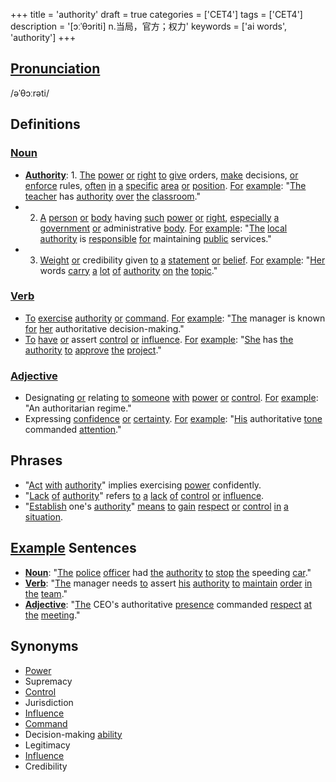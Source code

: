 +++
title = 'authority'
draft = true
categories = ['CET4']
tags = ['CET4']
description = '[ɔːˈθɔriti] n.当局，官方；权力'
keywords = ['ai words', 'authority']
+++

## [Pronunciation](/en/post/pronunciation/)
/əˈθɔːrəti/

## Definitions
### [Noun](/en/post/noun/)
- **[Authority](/en/post/authority/)**: 1. [The](/en/post/the/) [power](/en/post/power/) [or](/en/post/or/) [right](/en/post/right/) [to](/en/post/to/) [give](/en/post/give/) orders, [make](/en/post/make/) decisions, [or](/en/post/or/) [enforce](/en/post/enforce/) rules, [often](/en/post/often/) [in](/en/post/in/) [a](/en/post/a/) [specific](/en/post/specific/) [area](/en/post/area/) [or](/en/post/or/) [position](/en/post/position/). [For](/en/post/for/) [example](/en/post/example/): "[The](/en/post/the/) [teacher](/en/post/teacher/) has [authority](/en/post/authority/) [over](/en/post/over/) [the](/en/post/the/) [classroom](/en/post/classroom/)."
- 2. [A](/en/post/a/) [person](/en/post/person/) [or](/en/post/or/) [body](/en/post/body/) having [such](/en/post/such/) [power](/en/post/power/) [or](/en/post/or/) [right](/en/post/right/), [especially](/en/post/especially/) [a](/en/post/a/) [government](/en/post/government/) [or](/en/post/or/) administrative [body](/en/post/body/). [For](/en/post/for/) [example](/en/post/example/): "[The](/en/post/the/) [local](/en/post/local/) [authority](/en/post/authority/) is [responsible](/en/post/responsible/) [for](/en/post/for/) maintaining [public](/en/post/public/) services."
- 3. [Weight](/en/post/weight/) [or](/en/post/or/) credibility given [to](/en/post/to/) [a](/en/post/a/) [statement](/en/post/statement/) [or](/en/post/or/) [belief](/en/post/belief/). [For](/en/post/for/) [example](/en/post/example/): "[Her](/en/post/her/) words [carry](/en/post/carry/) [a](/en/post/a/) [lot](/en/post/lot/) [of](/en/post/of/) [authority](/en/post/authority/) [on](/en/post/on/) [the](/en/post/the/) [topic](/en/post/topic/)."

### [Verb](/en/post/verb/)
- [To](/en/post/to/) [exercise](/en/post/exercise/) [authority](/en/post/authority/) [or](/en/post/or/) [command](/en/post/command/). [For](/en/post/for/) [example](/en/post/example/): "[The](/en/post/the/) manager is known [for](/en/post/for/) [her](/en/post/her/) authoritative decision-making."
- [To](/en/post/to/) [have](/en/post/have/) [or](/en/post/or/) assert [control](/en/post/control/) [or](/en/post/or/) [influence](/en/post/influence/). [For](/en/post/for/) [example](/en/post/example/): "[She](/en/post/she/) has [the](/en/post/the/) [authority](/en/post/authority/) [to](/en/post/to/) [approve](/en/post/approve/) [the](/en/post/the/) [project](/en/post/project/)."

### [Adjective](/en/post/adjective/)
- Designating [or](/en/post/or/) relating [to](/en/post/to/) [someone](/en/post/someone/) [with](/en/post/with/) [power](/en/post/power/) [or](/en/post/or/) [control](/en/post/control/). [For](/en/post/for/) [example](/en/post/example/): "An authoritarian regime."
- Expressing [confidence](/en/post/confidence/) [or](/en/post/or/) [certainty](/en/post/certainty/). [For](/en/post/for/) [example](/en/post/example/): "[His](/en/post/his/) authoritative [tone](/en/post/tone/) commanded [attention](/en/post/attention/)."

## Phrases
- "[Act](/en/post/act/) [with](/en/post/with/) [authority](/en/post/authority/)" implies exercising [power](/en/post/power/) confidently.
- "[Lack](/en/post/lack/) [of](/en/post/of/) [authority](/en/post/authority/)" refers [to](/en/post/to/) [a](/en/post/a/) [lack](/en/post/lack/) [of](/en/post/of/) [control](/en/post/control/) [or](/en/post/or/) [influence](/en/post/influence/).
- "[Establish](/en/post/establish/) one's [authority](/en/post/authority/)" [means](/en/post/means/) [to](/en/post/to/) [gain](/en/post/gain/) [respect](/en/post/respect/) [or](/en/post/or/) [control](/en/post/control/) [in](/en/post/in/) [a](/en/post/a/) [situation](/en/post/situation/).

## [Example](/en/post/example/) Sentences
- **[Noun](/en/post/noun/)**: "[The](/en/post/the/) [police](/en/post/police/) [officer](/en/post/officer/) had [the](/en/post/the/) [authority](/en/post/authority/) [to](/en/post/to/) [stop](/en/post/stop/) [the](/en/post/the/) speeding [car](/en/post/car/)."
- **[Verb](/en/post/verb/)**: "[The](/en/post/the/) manager needs [to](/en/post/to/) assert [his](/en/post/his/) [authority](/en/post/authority/) [to](/en/post/to/) [maintain](/en/post/maintain/) [order](/en/post/order/) [in](/en/post/in/) [the](/en/post/the/) [team](/en/post/team/)."
- **[Adjective](/en/post/adjective/)**: "[The](/en/post/the/) CEO's authoritative [presence](/en/post/presence/) commanded [respect](/en/post/respect/) [at](/en/post/at/) [the](/en/post/the/) [meeting](/en/post/meeting/)."

## Synonyms
- [Power](/en/post/power/)
- Supremacy
- [Control](/en/post/control/)
- Jurisdiction
- [Influence](/en/post/influence/)
- [Command](/en/post/command/)
- Decision-making [ability](/en/post/ability/)
- Legitimacy
- [Influence](/en/post/influence/)
- Credibility
